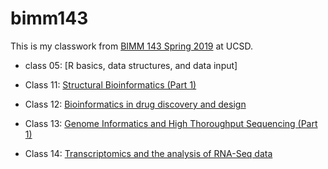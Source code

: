 # bimm143

This is my classwork from [BIMM 143 Spring 2019](https://miwama28.github.io/BIMM143/) at UCSD.

- class 05: [R basics, data structures, and data input]

- Class 11: [Structural Bioinformatics (Part 1)](https://github.com/miwama28/BIMM143/blob/master/class11.md)
- Class 12: [Bioinformatics in drug discovery and design](https://github.com/miwama28/BIMM143/blob/master/class12.md)
- Class 13: [Genome Informatics and High Thoroughput Sequencing (Part 1)](https://github.com/miwama28/BIMM143/blob/master/class13.md)
- Class 14: [Transcriptomics and the analysis of RNA-Seq data](https://github.com/miwama28/BIMM143/blob/master/class14.md)

